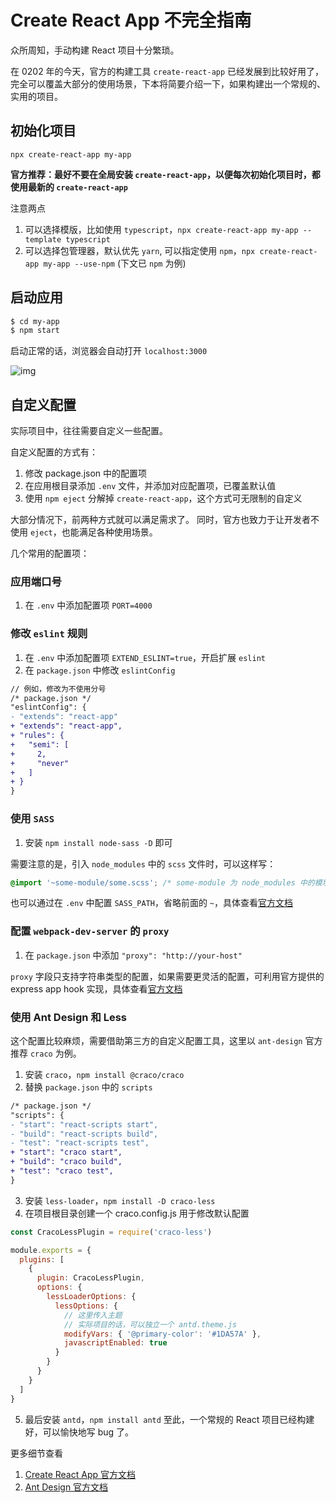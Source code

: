 # Create React App 不完全指南

众所周知，手动构建 React 项目十分繁琐。

在 0202 年的今天，官方的构建工具 `create-react-app` 已经发展到比较好用了，完全可以覆盖大部分的使用场景，下本将简要介绍一下，如果构建出一个常规的、实用的项目。

## 初始化项目
`npx create-react-app my-app`

**官方推荐：最好不要在全局安装 `create-react-app`，以便每次初始化项目时，都使用最新的 `create-react-app`**

注意两点
1. 可以选择模版，比如使用 `typescript`，`npx create-react-app my-app --template typescript`
1. 可以选择包管理器，默认优先 `yarn`, 可以指定使用 `npm`，`npx create-react-app my-app --use-npm` (下文已 `npm` 为例)

## 启动应用
```sh
$ cd my-app
$ npm start
```
启动正常的话，浏览器会自动打开 `localhost:3000`

![img](https://user-images.githubusercontent.com/4033831/92477593-70dc2f00-f213-11ea-9dbe-8c395048fbd3.png)

## 自定义配置

实际项目中，往往需要自定义一些配置。

自定义配置的方式有：
1. 修改 package.json 中的配置项
1. 在应用根目录添加 `.env` 文件，并添加对应配置项，已覆盖默认值
1. 使用 `npm eject` 分解掉 `create-react-app`，这个方式可无限制的自定义

大部分情况下，前两种方式就可以满足需求了。
同时，官方也致力于让开发者不使用 `eject`，也能满足各种使用场景。

几个常用的配置项：

### 应用端口号
1. 在 `.env` 中添加配置项 `PORT=4000`


### 修改 `eslint` 规则
1. 在 `.env` 中添加配置项 `EXTEND_ESLINT=true`，开启扩展 `eslint`
2. 在 `package.json` 中修改 `eslintConfig`
  ```diff
  // 例如，修改为不使用分号
  /* package.json */
  "eslintConfig": {
  - "extends": "react-app"
  + "extends": "react-app",
  + "rules": {
  +   "semi": [
  +     2,
  +     "never"
  +   ]
  + }
  }
  ```

### 使用 `SASS`
1. 安装 `npm install node-sass -D` 即可

需要注意的是，引入 `node_modules` 中的 `scss` 文件时，可以这样写：
```css
@import '~some-module/some.scss'; /* some-module 为 node_modules 中的模块 */
```

也可以通过在 `.env` 中配置 `SASS_PATH`，省略前面的 `~`，具体查看[官方文档](https://create-react-app.dev/docs/adding-a-sass-stylesheet)

### 配置 `webpack-dev-server` 的 `proxy`

1. 在 `package.json` 中添加 `"proxy": "http://your-host"`

`proxy` 字段只支持字符串类型的配置，如果需要更灵活的配置，可利用官方提供的 express app hook 实现，具体查看[官方文档](https://create-react-app.dev/docs/proxying-api-requests-in-development)

### 使用 Ant Design 和 Less

这个配置比较麻烦，需要借助第三方的自定义配置工具，这里以 `ant-design` 官方推荐 `craco` 为例。

1. 安装 `craco`，`npm install @craco/craco`
2. 替换 `package.json` 中的 `scripts`
  ```diff
  /* package.json */
  "scripts": {
  - "start": "react-scripts start",
  - "build": "react-scripts build",
  - "test": "react-scripts test",
  + "start": "craco start",
  + "build": "craco build",
  + "test": "craco test",
  }
  ```
3. 安装 `less-loader`，`npm install -D craco-less`
4. 在项目根目录创建一个 craco.config.js 用于修改默认配置
  ```javascript
  const CracoLessPlugin = require('craco-less')

  module.exports = {
    plugins: [
      {
        plugin: CracoLessPlugin,
        options: {
          lessLoaderOptions: {
            lessOptions: {
              // 这里传入主题
              // 实际项目的话，可以独立一个 antd.theme.js
              modifyVars: { '@primary-color': '#1DA57A' },
              javascriptEnabled: true
            }
          }
        }
      }
    ]
  }
  ```
5. 最后安装 `antd`，`npm install antd`
至此，一个常规的 React 项目已经构建好，可以愉快地写 bug 了。

更多细节查看
1. [Create React App 官方文档](https://create-react-app.dev/docs/getting-started)
2. [Ant Design 官方文档](https://ant.design/docs/react/use-with-create-react-app-cn)
